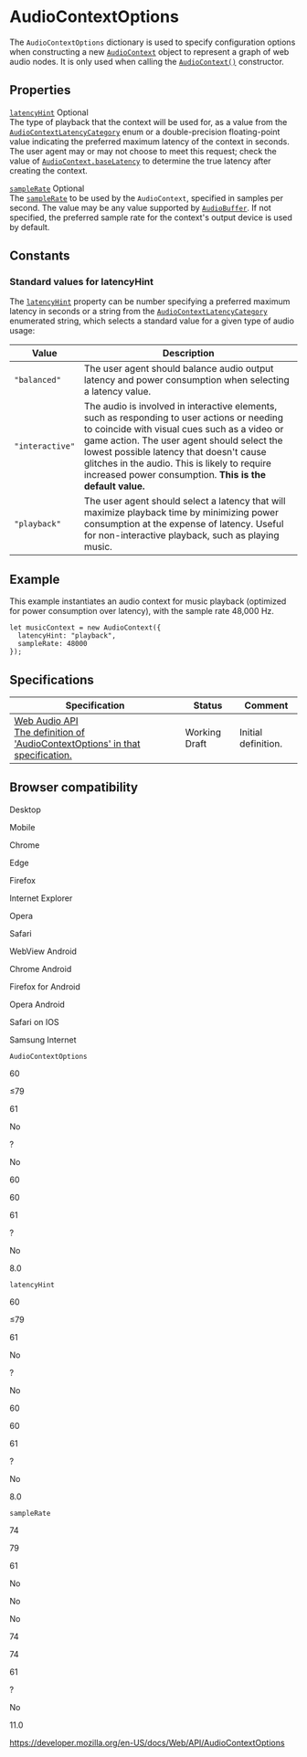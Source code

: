 # AudioContextOptions

The `AudioContextOptions` dictionary is used to specify configuration options when constructing a new [`AudioContext`](audiocontext) object to represent a graph of web audio nodes. It is only used when calling the [`AudioContext()`](audiocontext/audiocontext) constructor.

## Properties

[`latencyHint`](audiocontextoptions/latencyhint) <span class="badge inline optional">Optional</span>  
The type of playback that the context will be used for, as a value from the [`AudioContextLatencyCategory`](audiocontextlatencycategory) enum or a double-precision floating-point value indicating the preferred maximum latency of the context in seconds. The user agent may or may not choose to meet this request; check the value of [`AudioContext.baseLatency`](audiocontext/baselatency) to determine the true latency after creating the context.

[`sampleRate`](audiocontextoptions/samplerate) <span class="badge inline optional">Optional</span>  
The [`sampleRate`](baseaudiocontext/samplerate) to be used by the `AudioContext`, specified in samples per second. The value may be any value supported by [`AudioBuffer`](audiobuffer). If not specified, the preferred sample rate for the context's output device is used by default.

## Constants

### Standard values for latencyHint

The [`latencyHint`](audiocontextoptions/latencyhint) property can be number specifying a preferred maximum latency in seconds or a string from the [`AudioContextLatencyCategory`](audiocontextlatencycategory) enumerated string, which selects a standard value for a given type of audio usage:

<table><thead><tr class="header"><th>Value</th><th>Description</th></tr></thead><tbody><tr class="odd"><td><code>"balanced"</code></td><td>The user agent should balance audio output latency and power consumption when selecting a latency value.</td></tr><tr class="even"><td><code>"interactive"</code></td><td>The audio is involved in interactive elements, such as responding to user actions or needing to coincide with visual cues such as a video or game action. The user agent should select the lowest possible latency that doesn't cause glitches in the audio. This is likely to require increased power consumption. <strong>This is the default value.</strong></td></tr><tr class="odd"><td><code>"playback"</code></td><td>The user agent should select a latency that will maximize playback time by minimizing power consumption at the expense of latency. Useful for non-interactive playback, such as playing music.</td></tr></tbody></table>

## Example

This example instantiates an audio context for music playback (optimized for power consumption over latency), with the sample rate 48,000 Hz.

    let musicContext = new AudioContext({
      latencyHint: "playback",
      sampleRate: 48000
    });

## Specifications

<table><thead><tr class="header"><th>Specification</th><th>Status</th><th>Comment</th></tr></thead><tbody><tr class="odd"><td><a href="https://webaudio.github.io/web-audio-api/#AudioContextOptions">Web Audio API<br />
<span class="small">The definition of 'AudioContextOptions' in that specification.</span></a></td><td><span class="spec-wd">Working Draft</span></td><td>Initial definition.</td></tr></tbody></table>

## Browser compatibility

Desktop

Mobile

Chrome

Edge

Firefox

Internet Explorer

Opera

Safari

WebView Android

Chrome Android

Firefox for Android

Opera Android

Safari on IOS

Samsung Internet

`AudioContextOptions`

60

≤79

61

No

?

No

60

60

61

?

No

8.0

`latencyHint`

60

≤79

61

No

?

No

60

60

61

?

No

8.0

`sampleRate`

74

79

61

No

No

No

74

74

61

?

No

11.0

<a href="https://developer.mozilla.org/en-US/docs/Web/API/AudioContextOptions" class="_attribution-link">https://developer.mozilla.org/en-US/docs/Web/API/AudioContextOptions</a>
